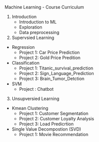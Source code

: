 Machine Learning - Course Curriculum

1. Introduction
    - Introduction to ML
    - Exploration
    - Data preprocessing
2. Supervsied Learning
- Regression
    - Project 1: Car Price Prediction
    - Project 2: Gold Price Predition
- Classification
    - Project 1: Titanic_survival_prediction
    - Project 2: Sign_Language_Prediction
    - Project 3: Brain_Tumor_Detction
- SVM
    - Project : Chatbot

3. Unsupversied Learning
- Kmean Clustering
    - Project 1: Customer Segmentation
    - Project 2: Customer Loyalty Analysis
    - Project 3: Load Predicrtion
- Single Value Decompostion (SVD)
    - Project 1: Movie Recommendation
